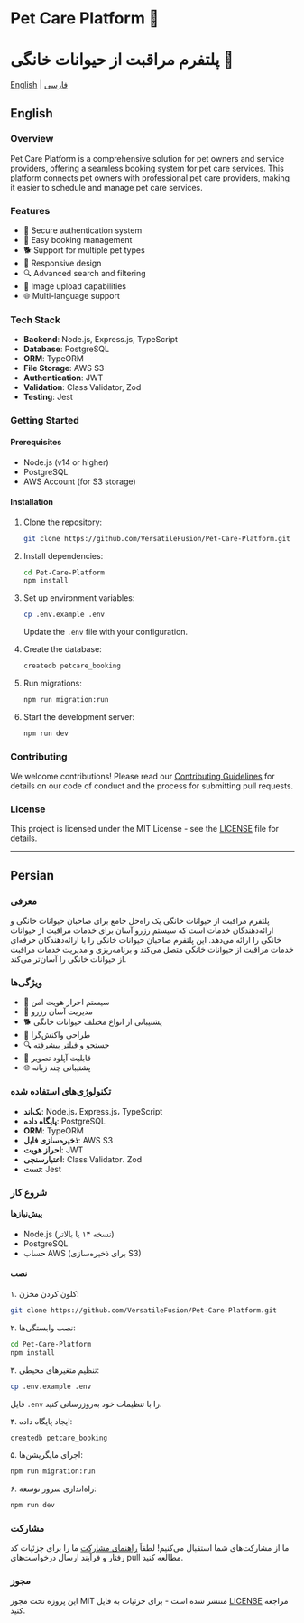 # Pet Care Platform 🐾
# پلتفرم مراقبت از حیوانات خانگی 🐾

[English](#english) | [فارسی](#persian)

## English

### Overview
Pet Care Platform is a comprehensive solution for pet owners and service providers, offering a seamless booking system for pet care services. This platform connects pet owners with professional pet care providers, making it easier to schedule and manage pet care services.

### Features
- 🔐 Secure authentication system
- 📅 Easy booking management
- 🐕 Support for multiple pet types
- 📱 Responsive design
- 🔍 Advanced search and filtering
- 📸 Image upload capabilities
- 🌐 Multi-language support

### Tech Stack
- **Backend**: Node.js, Express.js, TypeScript
- **Database**: PostgreSQL
- **ORM**: TypeORM
- **File Storage**: AWS S3
- **Authentication**: JWT
- **Validation**: Class Validator, Zod
- **Testing**: Jest

### Getting Started

#### Prerequisites
- Node.js (v14 or higher)
- PostgreSQL
- AWS Account (for S3 storage)

#### Installation
1. Clone the repository:
   ```bash
   git clone https://github.com/VersatileFusion/Pet-Care-Platform.git
   ```

2. Install dependencies:
   ```bash
   cd Pet-Care-Platform
   npm install
   ```

3. Set up environment variables:
   ```bash
   cp .env.example .env
   ```
   Update the `.env` file with your configuration.

4. Create the database:
   ```bash
   createdb petcare_booking
   ```

5. Run migrations:
   ```bash
   npm run migration:run
   ```

6. Start the development server:
   ```bash
   npm run dev
   ```

### Contributing
We welcome contributions! Please read our [Contributing Guidelines](CONTRIBUTING.md) for details on our code of conduct and the process for submitting pull requests.

### License
This project is licensed under the MIT License - see the [LICENSE](LICENSE) file for details.

---

## Persian

### معرفی
پلتفرم مراقبت از حیوانات خانگی یک راه‌حل جامع برای صاحبان حیوانات خانگی و ارائه‌دهندگان خدمات است که سیستم رزرو آسان برای خدمات مراقبت از حیوانات خانگی را ارائه می‌دهد. این پلتفرم صاحبان حیوانات خانگی را با ارائه‌دهندگان حرفه‌ای خدمات مراقبت از حیوانات خانگی متصل می‌کند و برنامه‌ریزی و مدیریت خدمات مراقبت از حیوانات خانگی را آسان‌تر می‌کند.

### ویژگی‌ها
- 🔐 سیستم احراز هویت امن
- 📅 مدیریت آسان رزرو
- 🐕 پشتیبانی از انواع مختلف حیوانات خانگی
- 📱 طراحی واکنش‌گرا
- 🔍 جستجو و فیلتر پیشرفته
- 📸 قابلیت آپلود تصویر
- 🌐 پشتیبانی چند زبانه

### تکنولوژی‌های استفاده شده
- **بک‌اند**: Node.js، Express.js، TypeScript
- **پایگاه داده**: PostgreSQL
- **ORM**: TypeORM
- **ذخیره‌سازی فایل**: AWS S3
- **احراز هویت**: JWT
- **اعتبارسنجی**: Class Validator، Zod
- **تست**: Jest

### شروع کار

#### پیش‌نیازها
- Node.js (نسخه ۱۴ یا بالاتر)
- PostgreSQL
- حساب AWS (برای ذخیره‌سازی S3)

#### نصب
۱. کلون کردن مخزن:
   ```bash
   git clone https://github.com/VersatileFusion/Pet-Care-Platform.git
   ```

۲. نصب وابستگی‌ها:
   ```bash
   cd Pet-Care-Platform
   npm install
   ```

۳. تنظیم متغیرهای محیطی:
   ```bash
   cp .env.example .env
   ```
   فایل `.env` را با تنظیمات خود به‌روزرسانی کنید.

۴. ایجاد پایگاه داده:
   ```bash
   createdb petcare_booking
   ```

۵. اجرای مایگریشن‌ها:
   ```bash
   npm run migration:run
   ```

۶. راه‌اندازی سرور توسعه:
   ```bash
   npm run dev
   ```

### مشارکت
ما از مشارکت‌های شما استقبال می‌کنیم! لطفاً [راهنمای مشارکت](CONTRIBUTING.md) ما را برای جزئیات کد رفتار و فرآیند ارسال درخواست‌های pull مطالعه کنید.

### مجوز
این پروژه تحت مجوز MIT منتشر شده است - برای جزئیات به فایل [LICENSE](LICENSE) مراجعه کنید. 